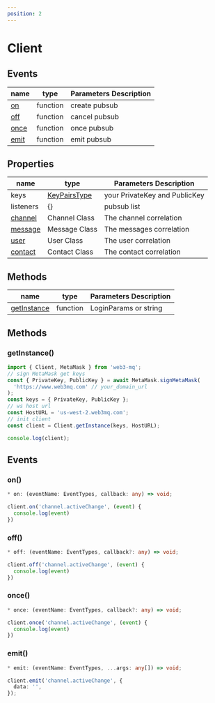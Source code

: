 ```yaml
---
position: 2
---
```


# Client

## Events

| name                                            | type     | Parameters Description |
| ----------------------------------------------- | -------- | ---------------------- |
| [on](/docs/Web3MQ-SDK/JS-SDK/client/#on)     | function | create pubsub          |
| [off](/docs/Web3MQ-SDK/JS-SDK/client/#off)   | function | cancel pubsub          |
| [once](/docs/Web3MQ-SDK/JS-SDK/client/#once) | function | once pubsub            |
| [emit](/docs/Web3MQ-SDK/JS-SDK/client/#emit) | function | emit pubsub            |

## Properties

| name                                          | type                                                           | Parameters Description        |
| --------------------------------------------- | -------------------------------------------------------------- | ----------------------------- |
| keys                                          | [KeyPairsType](/docs/Web3MQ-SDK/JS-SDK/types/#keypairstype) | your PrivateKey and PublicKey |
| listeners                                     | {}                                                             | pubsub list                   |
| [channel](/docs/Web3MQ-SDK/JS-SDK/channel) | Channel Class                                                  | The channel correlation       |
| [message](/docs/Web3MQ-SDK/JS-SDK/message) | Message Class                                                  | The messages correlation      |
| [user](/docs/Web3MQ-SDK/JS-SDK/user)       | User Class                                                     | The user correlation          |
| [contact](/docs/Web3MQ-SDK/JS-SDK/contact) | Contact Class                                                  | The contact correlation       |

## Methods

| name                                                          | type     | Parameters Description |
| ------------------------------------------------------------- | -------- | ---------------------- |
| [getInstance](/docs/Web3MQ-SDK/JS-SDK/client/#getInstance) | function | LoginParams or string  |

## Methods

### getInstance()

```typescript
import { Client, MetaMask } from 'web3-mq';
// sign MetaMask get keys
const { PrivateKey, PublicKey } = await MetaMask.signMetaMask(
  'https://www.web3mq.com' // your_domain_url
);
const keys = { PrivateKey, PublicKey };
// ws host url
const HostURL = 'us-west-2.web3mq.com';
// init client
const client = Client.getInstance(keys, HostURL);

console.log(client);
```

## Events

### on()

```typescript
* on: (eventName: EventTypes, callback: any) => void;
```

```typescript
client.on('channel.activeChange', (event) {
  console.log(event)
})
```

### off()

```typescript
* off: (eventName: EventTypes, callback?: any) => void;
```

```typescript
client.off('channel.activeChange', (event) {
  console.log(event)
})
```

### once()

```typescript
* once: (eventName: EventTypes, callback?: any) => void;
```

```typescript
client.once('channel.activeChange', (event) {
  console.log(event)
})
```

### emit()

```typescript
* emit: (eventName: EventTypes, ...args: any[]) => void;
```

```typescript
client.emit('channel.activeChange', {
  data: '',
});
```
